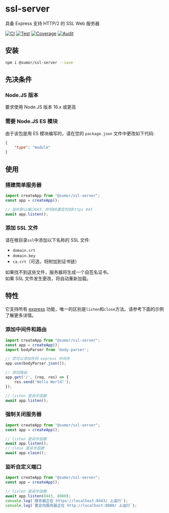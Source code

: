 # ssl-server
具备 Express 支持 HTTP/2 的 SSL Web 服务器

[![CI](https://github.com/sumor-cloud/ssl-server/actions/workflows/ci.yml/badge.svg)](https://github.com/sumor-cloud/ssl-server/actions/workflows/ci.yml)
[![Test](https://github.com/sumor-cloud/ssl-server/actions/workflows/ut.yml/badge.svg)](https://github.com/sumor-cloud/ssl-server/actions/workflows/ut.yml)
[![Coverage](https://github.com/sumor-cloud/ssl-server/actions/workflows/coverage.yml/badge.svg)](https://github.com/sumor-cloud/ssl-server/actions/workflows/coverage.yml)
[![Audit](https://github.com/sumor-cloud/ssl-server/actions/workflows/audit.yml/badge.svg)](https://github.com/sumor-cloud/ssl-server/actions/workflows/audit.yml)

## 安装
```bash
npm i @sumor/ssl-server --save
```

## 先决条件

### Node.JS 版本
要求使用 Node.JS 版本 16.x 或更高

### 需要 Node.JS ES 模块
由于该包是用 ES 模块编写的，请在您的 ```package.json``` 文件中更改如下代码:
```json
{
    "type": "module"
}
```

## 使用

### 搭建简单服务器

```javascript
import createApp from "@sumor/ssl-server";
const app = createApp();

// 监听默认端口443，并将80重定向到https 443
await app.listen();
```


### 添加 SSL 文件
请在根目录```ssl```中添加以下名称的 SSL 文件:
- ```domain.crt```
- ```domain.key```
- ```ca.crt```（可选，将附加到证书链）

如果找不到这些文件，服务器将生成一个自签名证书。  
如果 SSL 文件发生更改，将自动重新加载。
## 特性

它支持所有 [express](https://www.npmjs.com/package/express) 功能，唯一的区别是```listen```和```close```方法。请参考下面的示例了解更多详情。

### 添加中间件和路由

```javascript
import createApp from "@sumor/ssl-server";
const app = createApp();
import bodyParser from 'body-parser';

// 您可以添加任何 express 中间件
app.use(bodyParser.json());

// 添加路由
app.get('/', (req, res) => {
    res.send('Hello World!');
});

// listen 是异步函数
await app.listen();
```

### 强制关闭服务器

```javascript
import createApp from "@sumor/ssl-server";
const app = createApp();

// listen 是异步函数
await app.listen();
// close 是异步函数
await app.close();
```

### 监听自定义端口

```javascript
import createApp from "@sumor/ssl-server";
const app = createApp();

// listen 是异步函数
await app.listen(8443, 8080);
console.log(`服务器正在 https://localhost:8443/ 上运行`);
console.log(`重定向服务器正在 http://localhost:8080/ 上运行`);
```